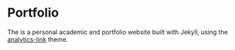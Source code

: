 # Portfolio

The is a personal academic and portfolio website built with Jekyll, using the 
[analytics-link](https://github.com/analytics-link/analytics-link.github.io) theme.
